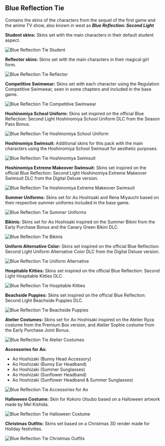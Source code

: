 ## Blue Reflection Tie
Contains the skins of the characters from the sequel of the first game and the anime TV show, also known in west as ***Blue Reflection: Second Light***

**Student skins:**
Skins set with the main characters in their default student aspect.

![Blue Reflection Tie Student](/src/img/brT/BlueReflectionTieStudentCharacters.png)

**Reflector skins:**
Skins set with the main characters in their magical girl form.

![Blue Reflection Tie Reflector](/src/img/brT/BlueReflectionTieReflectorCharacters.png)

**Competitive Swimwear:**
Skins set with each character using the Regulation Competitive Swimwear, seen in some chapters and included in the base game.

![Blue Reflection Tie Competitive Swimwear](/src/img/brT/BlueReflectionTieCompetitiveSwimwear.png)

**Hoshinomiya School Uniform:**
Skins set inspired on the official Blue Reflection: Second Light Hoshinomiya School Uniform DLC from the Season Pass Bonus.

![Blue Reflection Tie Hoshinomiya School Uniform](/src/img/brT/BlueReflectionTieHoshinomiyaSchoolUniform.png)

**Hoshinomiya Swimsuit:**
Additional skins for this pack with the main characters using the Hoshinomiya School Swimsuit for aesthetic purposes.

![Blue Reflection Tie Hoshinomiya Swimsuit](/src/img/brT/BlueReflectionTieHoshinomiyaSwimsuit.png)

**Hoshinomiya Extreme Makeover Swimsuit:**
Skins set inspired on the official Blue Reflection: Second Light Hoshinomiya Extreme Makeover Swimsuit DLC from the Digital Deluxe version.

![Blue Reflection Tie Hoshinomiya Extreme Makeover Swimsuit](/src/img/brT/BlueReflectionTieHoshinomiyaExtremeMakeoverSwimsuit.png)

**Summer Uniforms:**
Skins set for Ao Hoshisaki and Rena Miyauchi based on their respective summer uniforms included in the base game.

![Blue Reflection Tie Summer Uniforms](/src/img/brT/BlueReflectionTieSummerUniforms.png)

**Bikinis:**
Skins set for Ao Hoshisaki inspired on the Summer Bikini from the Early Purchase Bonus and the Canary Green Bikini DLC.

![Blue Reflection Tie Bikinis](/src/img/brT/BlueReflectionTieBikinis.png)

**Uniform Alternative Color:**
Skins set inspired on the official Blue Reflection: Second Light Uniform Alternative Color DLC from the Digital Deluxe version.

![Blue Reflection Tie Uniform Alternative](/src/img/brT/BlueReflectionTieUniformAlternative.png)

**Hospitable Kitties:**
Skins set inspired on the official Blue Reflection: Second Light Hospitable Kitties DLC.

![Blue Reflection Tie Hospitable Kitties](/src/img/brT/BlueReflectionTieHospitableKitties.png)

**Beachside Puppies:**
Skins set inspired on the official Blue Reflection: Second Light Beachside Puppies DLC.

![Blue Reflection Tie Beachside Puppies](/src/img/brT/BlueReflectionTieBeachsidePuppies.png)

**Atelier Costumes:**
Skins set for Ao Hoshisaki inspired on the Atelier Ryza costume from the Premium Box version, and Atelier Sophie costume from the Early Purchase Joint Bonus.

![Blue Reflection Tie Atelier Costumes](/src/img/brT/BlueReflectionTieAtelierCostumes.png)

**Accessories for Ao:**
- Ao Hoshizaki (Bunny Head Accessory)
- Ao Hoshizaki (Bunny Ear Headband)
- Ao Hoshizaki (Summer Sunglasses)
- Ao Hoshizaki (Sunflower Headband)
- Ao Hoshizaki (Sunflower Headband & Summer Sunglasses)

![Blue Reflection Tie Accessories for Ao](/src/img/brT/BlueReflectionTieAccesoriesForAo.png)

**Halloween Costume:**
Skin for Kokoro Utsubo based on a Halloween artwork made by Mel Kishida.

![Blue Reflection Tie Halloween Costume](/src/img/brT/BlueReflectionTieHalloweenCostume.png)

**Christmas Outfits:**
Skins set based on a Christmas 3D render made for Holiday festivities.

![Blue Reflection Tie Christmas Outfits](/src/img/brT/BlueReflectionTieChristmasOutfits.png)
